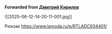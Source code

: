 **Forwarded from [Дмитрий Кирилов](https://t.me/NotKirilov)**

![[2025-06-12-14-20-11-001.jpg]]

Рюкзак https://www.lamoda.ru/p/RTLADC934401/